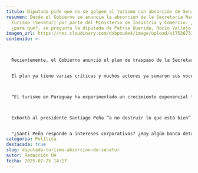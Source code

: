 ```yaml
---
titulo: Diputada pide que no se golpee al turismo con absorción de Senatur
resumen: Desde el Gobierno se anuncia la absorción de la Secretaría Nacional de
  Turismo (Senatur) por parte del Ministerio de Industria y Comercio. ¿Por qué?,
  ¿para qué?, se pregunta la diputada de Patria Querida, Rocío Vallejo.
imagen_url: https://res.cloudinary.com/dsbpou0e4/image/upload/v1753673109/diputada_f1xrkn.webp
contenido: >-
  


  Recientemente, el Gobierno anunció el plan de traspaso de la Secretaría Nacional de Turismo (Senatur) al Ministerio de Industria y Comercio (MIC).


  El plan ya tiene varias críticas y muchos actores ya sumaron sus voces contra la propuesta, como los hoteleros que ven que el hecho representa un signo de desinterés estatal hacia el turismo, que podría ser un motor clave para el desarrollo económico del país.



  “El turismo en Paraguay ha experimentado un crecimiento exponencial los últimos años y es el resultado del esfuerzo recíproco entre los sectores público y privado. La industria sin chimenea no puede quedar invisible o debilitada por un capricho circunstancial del gobierno”, indicó la diputada Rocío Vallejo.



  Exhortó al presidente Santiago Peña “a no destruir lo que está bien”. “Por favor, Santiago Peña, no destruyas lo que está bien y lo que debe ser potenciado desde su propio espacio, bajo su propia dinámica. Conservá Senatur, potenciá Senatur, en forma independiente”, expresó.


  "¿Santi Peña responde a intereses corporativos? ¿Hay algún banco detrás de este proyecto? No lo sé, no me consta, solo sé que no se puede ningunear a quienes convierten el turismo interno en una senda para el desarrollo”, expresó.
categoria: Política
destacada: true
slug: diputada-turismo-absorcion-de-senatur
autor: Redacción ÚH
fecha: 2025-07-25 14:17
---
```

